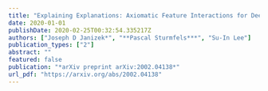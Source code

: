 ```yaml
---
title: "Explaining Explanations: Axiomatic Feature Interactions for Deep Networks"
date: 2020-01-01
publishDate: 2020-02-25T00:32:54.335217Z
authors: ["Joseph D Janizek*", "**Pascal Sturmfels***", "Su-In Lee"]
publication_types: ["2"]
abstract: ""
featured: false
publication: "*arXiv preprint arXiv:2002.04138*"
url_pdf: "https://arxiv.org/abs/2002.04138"
---
```


